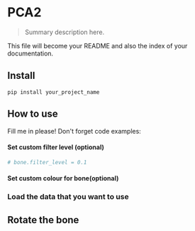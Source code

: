 # PCA2 
> Summary description here.


This file will become your README and also the index of your documentation.

## Install

`pip install your_project_name`

## How to use

Fill me in please! Don't forget code examples:

#### Set custom filter level (optional)

```python
# bone.filter_level = 0.1
```

#### Set custom colour for bone(optional)

### Load the data that you want to use

## Rotate the bone
